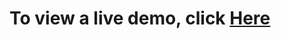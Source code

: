 To view a live demo, click [Here](http://theboss15.github.io)
============================================================
